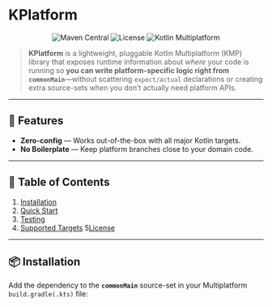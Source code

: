 # KPlatform


<p align="center">
  <img src="https://img.shields.io/maven-central/v/com.giancarlobuenaflor/kplatform" alt="Maven Central"/>
  <img src="https://img.shields.io/github/license/buenaflor/kplatform?color=blue" alt="License"/>
  <img src="https://img.shields.io/badge/Kotlin-Multiplatform-7F52FF?logo=kotlin&logoColor=white" alt="Kotlin Multiplatform"/>
</p>

> **KPlatform** is a lightweight, pluggable Kotlin Multiplatform (KMP) library that exposes runtime
> information about _where_ your code is running so **you can write platform-specific logic right
from `commonMain`**—without scattering `expect/actual` declarations or creating extra source-sets
> when you don’t actually need platform APIs.

---

## 🚀 Features

- **Zero-config** — Works out-of-the-box with all major Kotlin targets.
- **No Boilerplate** — Keep platform branches close to your domain code.

---

## 📑 Table of Contents

1. [Installation](#-installation)
2. [Quick Start](#-quick-start)
3. [Testing](#-testing)
4. [Supported Targets](#-supported-targets)
5[License](#-license)

---

## 📦 Installation

Add the dependency to the **`commonMain`** source-set in your Multiplatform `build.gradle(.kts)`
file:
